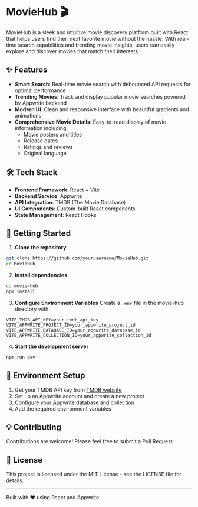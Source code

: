 # MovieHub 🎬

MovieHub is a sleek and intuitive movie discovery platform built with React that helps users find their next favorite movie without the hassle. With real-time search capabilities and trending movie insights, users can easily explore and discover movies that match their interests.

## ✨ Features

- **Smart Search**: Real-time movie search with debounced API requests for optimal performance
- **Trending Movies**: Track and display popular movie searches powered by Appwrite backend
- **Modern UI**: Clean and responsive interface with beautiful gradients and animations
- **Comprehensive Movie Details**: Easy-to-read display of movie information including:
  - Movie posters and titles
  - Release dates
  - Ratings and reviews
  - Original language

## 🛠️ Tech Stack

- **Frontend Framework**: React + Vite
- **Backend Service**: Appwrite
- **API Integration**: TMDB (The Movie Database)
- **UI Components**: Custom-built React components
- **State Management**: React Hooks

## 🚀 Getting Started

1. **Clone the repository**
```sh
git clone https://github.com/yourusername/MovieHub.git
cd MovieHub
```

2. **Install dependencies**
```sh
cd movie-hub
npm install
```

3. **Configure Environment Variables**
Create a `.env` file in the movie-hub directory with:
```env
VITE_TMDB_API_KEY=your_tmdb_api_key
VITE_APPWRITE_PROJECT_ID=your_appwrite_project_id
VITE_APPWRITE_DATABASE_ID=your_appwrite_database_id
VITE_APPWRITE_COLLECTION_ID=your_appwrite_collection_id
```

4. **Start the development server**
```sh
npm run dev
```

## 📝 Environment Setup

1. Get your TMDB API key from [TMDB website](https://www.themoviedb.org/documentation/api)
2. Set up an Appwrite account and create a new project
3. Configure your Appwrite database and collection
4. Add the required environment variables

## 💡 Contributing

Contributions are welcome! Please feel free to submit a Pull Request.

## 📄 License

This project is licensed under the MIT License - see the LICENSE file for details.

---
Built with ❤️ using React and Appwrite
